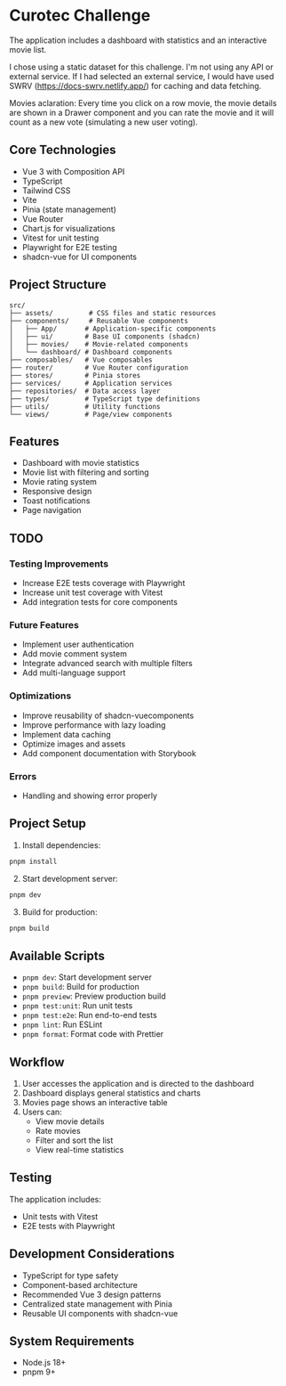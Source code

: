 # Curotec Challenge

The application includes a dashboard with statistics and an interactive movie list.

I chose using a static dataset for this challenge. I'm not using any API or external service.
If I had selected an external service, I would have used SWRV (https://docs-swrv.netlify.app/) for caching and data fetching.

Movies aclaration: Every time you click on a row movie, the movie details are shown in a Drawer component and you can rate the movie and it will count as a new vote (simulating a new user voting).

## Core Technologies

- Vue 3 with Composition API
- TypeScript
- Tailwind CSS
- Vite
- Pinia (state management)
- Vue Router
- Chart.js for visualizations
- Vitest for unit testing
- Playwright for E2E testing
- shadcn-vue for UI components

## Project Structure

```
src/
├── assets/         # CSS files and static resources
├── components/     # Reusable Vue components
│   ├── App/       # Application-specific components
│   ├── ui/        # Base UI components (shadcn)
│   ├── movies/    # Movie-related components
│   └── dashboard/ # Dashboard components
├── composables/   # Vue composables
├── router/        # Vue Router configuration
├── stores/        # Pinia stores
├── services/      # Application services
├── repositories/  # Data access layer
├── types/         # TypeScript type definitions
├── utils/         # Utility functions
└── views/         # Page/view components
```

## Features

- Dashboard with movie statistics
- Movie list with filtering and sorting
- Movie rating system
- Responsive design
- Toast notifications
- Page navigation

## TODO

### Testing Improvements

- Increase E2E tests coverage with Playwright
- Increase unit test coverage with Vitest
- Add integration tests for core components

### Future Features

- Implement user authentication
- Add movie comment system
- Integrate advanced search with multiple filters
- Add multi-language support

### Optimizations

- Improve reusability of shadcn-vuecomponents
- Improve performance with lazy loading
- Implement data caching
- Optimize images and assets
- Add component documentation with Storybook

### Errors

- Handling and showing error properly

## Project Setup

1. Install dependencies:

```sh
pnpm install
```

2. Start development server:

```sh
pnpm dev
```

3. Build for production:

```sh
pnpm build
```

## Available Scripts

- `pnpm dev`: Start development server
- `pnpm build`: Build for production
- `pnpm preview`: Preview production build
- `pnpm test:unit`: Run unit tests
- `pnpm test:e2e`: Run end-to-end tests
- `pnpm lint`: Run ESLint
- `pnpm format`: Format code with Prettier

## Workflow

1. User accesses the application and is directed to the dashboard
2. Dashboard displays general statistics and charts
3. Movies page shows an interactive table
4. Users can:
   - View movie details
   - Rate movies
   - Filter and sort the list
   - View real-time statistics

## Testing

The application includes:

- Unit tests with Vitest
- E2E tests with Playwright

## Development Considerations

- TypeScript for type safety
- Component-based architecture
- Recommended Vue 3 design patterns
- Centralized state management with Pinia
- Reusable UI components with shadcn-vue

## System Requirements

- Node.js 18+
- pnpm 9+
